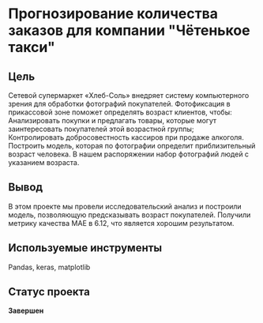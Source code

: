 # Прогнозирование количества заказов для компании "Чётенькое такси"
## Цель
Сетевой супермаркет «Хлеб-Соль» внедряет систему компьютерного зрения для обработки фотографий покупателей. Фотофиксация в прикассовой зоне поможет определять возраст клиентов, чтобы:  
Анализировать покупки и предлагать товары, которые могут заинтересовать покупателей этой возрастной группы;  
Контролировать добросовестность кассиров при продаже алкоголя.
Построить модель, которая по фотографии определит приблизительный возраст человека. В нашем распоряжении набор фотографий людей с указанием возраста.
## Вывод
В этом проекте мы провели исследовательский анализ и построили модель, позволяющую предсказывать возраст покупателей. Получили метрику качества MAE в 6.12, что является хорошим результатом.
## Используемые инструменты
Pandas, keras, matplotlib

## Статус проекта 
**Завершен**
